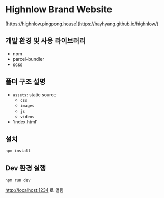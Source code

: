 # Highnlow Brand Website

[https://highnlow.pingpong.house](https://hayhyang.github.io/highnlow/)

## 개발 환경 및 사용 라이브러리

- npm
- parcel-bundler
- scss

## 폴더 구조 설명

- `assets`: static source
  - `css`
  - `images`
  - `js`
  - `videos`
- 'index.html'

## 설치

```shell
npm install
```

## Dev 환경 실행

```shell
npm run dev
```

[http://localhost:1234](http://localhost:1234) 로 열림
